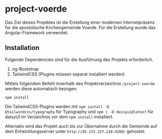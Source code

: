 # project-voerde
Das Ziel dieses Projektes ist die Erstellung einer modernen Internetpräsenz für die apostolische Kirchengemeinde Voerde. Für die Erstellung wurde das Angular-Framework verwendet.

## Installation
Folgende Dependencies sind für die Ausführung des Projekts erforderlich.
1. ng-Bootstrap
2. TailwindCSS (Plugins müssen separat installiert werden)

Mittels folgendem Befehl innerhalb des Projektverzeichnis ```/project-voerde``` werden diese automatisch bezogen:
```
npm install
```

Die TailwindCSS-Plugins werden mit ```npm install -D @tailwindcss/typography``` für Typography und ```npm i -D daisyui@latest``` für daisyUI im Verzeichnis vor dem ```npm install``` installiert.

Alternativ wird das Projekt auch bis zur Übernahme durch die Gemeinde auf dem Entwicklungsserver unter ```http://45.133.157.210:4200/``` gehostet.
